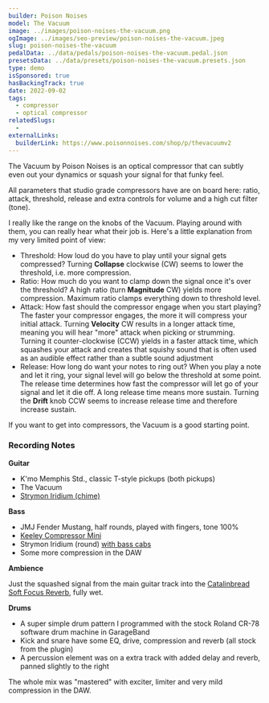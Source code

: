 ```yaml
---
builder: Poison Noises
model: The Vacuum
image: ../images/poison-noises-the-vacuum.png
ogImage: ../images/seo-preview/poison-noises-the-vacuum.jpeg
slug: poison-noises-the-vacuum
pedalData: ../data/pedals/poison-noises-the-vacuum.pedal.json
presetsData: ../data/presets/poison-noises-the-vacuum.presets.json
type: demo
isSponsored: true
hasBackingTrack: true
date: 2022-09-02
tags:
  - compressor
  - optical compressor
relatedSlugs:
  -
externalLinks:
  builderLink: https://www.poisonnoises.com/shop/p/thevacuumv2
---
```


The Vacuum by Poison Noises is an optical compressor that can subtly even out your dynamics or squash your signal for that funky feel.

All parameters that studio grade compressors have are on board here: ratio, attack, threshold, release and extra controls for volume and a high cut filter (tone).

I really like the range on the knobs of the Vacuum. Playing around with them, you can really hear what their job is. Here's a little explanation from my very limited point of view:

- Threshold: How loud do you have to play until your signal gets compressed? Turning **Collapse** clockwise (CW) seems to lower the threshold, i.e. more compression.
- Ratio: How much do you want to clamp down the signal once it's over the threshold? A high ratio (turn **Magnitude** CW) yields more compression. Maximum ratio clamps everything down to threshold level.
- Attack: How fast should the compressor engage when you start playing? The faster your compressor engages, the more it will compress your initial attack. Turning **Velocity** CW results in a longer attack time, meaning you will hear "more" attack when picking or strumming. Turning it counter-clockwise (CCW) yields in a faster attack time, which squashes your attack and creates that squishy sound that is often used as an audible effect rather than a subtle sound adjustment
- Release: How long do want your notes to ring out? When you play a note and let it ring, your signal level will go below the threshold at some point. The release time determines how fast the compressor will let go of your signal and let it die off. A long release time means more sustain. Turning the **Drift** knob CCW seems to increase release time and therefore increase sustain.

If you want to get into compressors, the Vacuum is a good starting point.

### Recording Notes

**Guitar**

- K'mo Memphis Std., classic T-style pickups (both pickups)
- The Vacuum
- [Strymon Iridium (chime)](/demos/strymon-iridium)

**Bass**

- JMJ Fender Mustang, half rounds, played with fingers, tone 100%
- [Keeley Compressor Mini](/demos/keeley-electronics-compressor-mini)
- Strymon Iridium (round) [with bass cabs](/posts/strymon-iridium-bass-ownhammer-ir/)
- Some more compression in the DAW

**Ambience**

Just the squashed signal from the main guitar track into the [Catalinbread Soft Focus Reverb](/demos/catalinbread-soft-focus), fully wet.

**Drums**

- A super simple drum pattern I programmed with the stock Roland CR-78 software drum machine in GarageBand
- Kick and snare have some EQ, drive, compression and reverb (all stock from the plugin)
- A percussion element was on a extra track with added delay and reverb, panned slightly to the right

The whole mix was "mastered" with exciter, limiter and very mild compression in the DAW.

